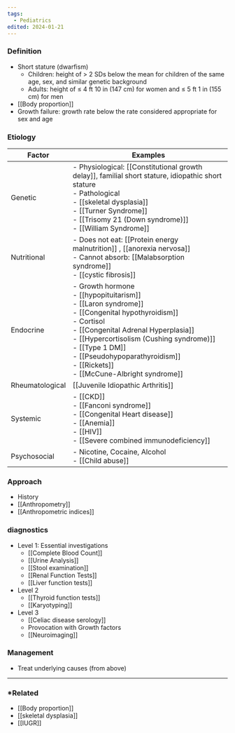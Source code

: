 ```yaml
---
tags:
  - Pediatrics
edited: 2024-01-21
---
```

### Definition
 - Short stature (dwarfism)
    - Children: height of > 2 SDs below the mean for children of the same age, sex, and similar genetic background
    - Adults: height of ≤ 4 ft 10 in (147 cm) for women and ≤ 5 ft 1 in (155 cm) for men 
- [[Body proportion]] 
- Growth failure: growth rate below the rate considered appropriate for sex and age

### Etiology

| Factor          | Examples                                                                                                                                                                                                                                                                                                                  |
| --------------- | ------------------------------------------------------------------------------------------------------------------------------------------------------------------------------------------------------------------------------------------------------------------------------------------------------------------------- |
| Genetic         | - Physiological: [[Constitutional growth delay]], familial short stature, idiopathic short stature<br>- Pathological<br>	- [[skeletal dysplasia]]<br>	- [[Turner Syndrome]]<br>	- [[Trisomy 21 (Down syndrome)]] <br>	- [[William Syndrome]]                                                                              |
| Nutritional     | - Does not eat: [[Protein energy malnutrition]] , [[anorexia nervosa]] <br>- Cannot absorb: [[Malabsorption syndrome]] <br>	- [[cystic fibrosis]]                                                                                                                                                                         |
| Endocrine       | - Growth hormone<br>	- [[hypopituitarism]] <br>	- [[Laron syndrome]] <br>- [[Congenital hypothyroidism]] <br>- Cortisol<br>	- [[Congenital Adrenal Hyperplasia]]<br>	- [[Hypercortisolism (Cushing syndrome)]] <br>- [[Type 1 DM]] <br>- [[Pseudohypoparathyroidism]]<br>- [[Rickets]] <br>- [[McCune-Albright syndrome]] |
| Rheumatological | [[Juvenile Idiopathic Arthritis]]                                                                                                                                                                                                                                                                                         |
| Systemic        | - [[CKD]]<br>- [[Fanconi syndrome]]<br>- [[Congenital Heart disease]]<br>- [[Anemia]] <br>- [[HIV]]<br>- [[Severe combined immunodeficiency]]                                                                                                                                                                             |
| Psychosocial    | - Nicotine, Cocaine, Alcohol<br>- [[Child abuse]]                                                                                                                                                                                                                                                                         |
### Approach
- History
- [[Anthropometry]] 
- [[Anthropometric indices]] 
### diagnostics
- Level 1: Essential investigations
	- [[Complete Blood Count]]
	- [[Urine Analysis]]
	- [[Stool examination]]
	- [[Renal Function Tests]]
	- [[Liver function tests]] 
- Level 2
	- [[Thyroid function tests]]
	- [[Karyotyping]] 
- Level 3
	- [[Celiac disease serology]] 
	- Provocation with Growth factors
	- [[Neuroimaging]] 
### Management
- Treat underlying causes (from above)
---
### *Related
- [[Body proportion]] 
- [[skeletal dysplasia]] 
- [[IUGR]] 
